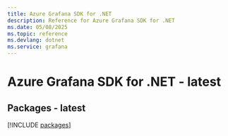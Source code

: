 ```yaml
---
title: Azure Grafana SDK for .NET
description: Reference for Azure Grafana SDK for .NET
ms.date: 05/08/2025
ms.topic: reference
ms.devlang: dotnet
ms.service: grafana
---
```

# Azure Grafana SDK for .NET - latest
## Packages - latest
[!INCLUDE [packages](grafana-index.md)]